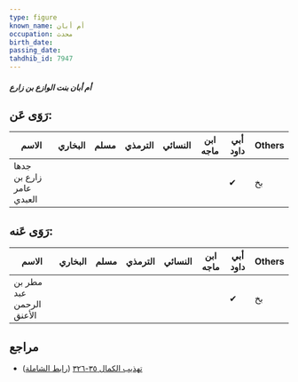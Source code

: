 ```yaml
---
type: figure
known_name: أم أبان
occupation: محدث
birth_date:
passing_date:
tahdhib_id: 7947
---
```

##### أم أبان بنت الوازع بن زارع

## رَوَى عَن:
| الاسم                    | البخاري | مسلم | الترمذي | النسائي | ابن ماجه | أبي داود | Others |
| ------------------------ | ------- | ---- | ------- | ------- | -------- | -------- | ------ |
| جدها زارع بن عامر العبدي |         |      |         |         |          | ✔        | بخ     |
## رَوَى عَنه:
| الاسم                    | البخاري | مسلم | الترمذي | النسائي | ابن ماجه | أبي داود | Others |
| ------------------------ | ------- | ---- | ------- | ------- | -------- | -------- | ------ |
| مطر بن عبد الرحمن الأعنق |         |      |         |         |          | ✔        | بخ     |
## مراجع
- [تهذيب الكمال ٣٥-٣٢٦](obsidian://open?vault=Tahdhib-al-Kamal&file=Figures/٧٩٤٧-أم%20أبان%20بنت%20الوازع%20بن%20زارع) ([رابط الشاملة](https://shamela.ws/book/3722/18925))